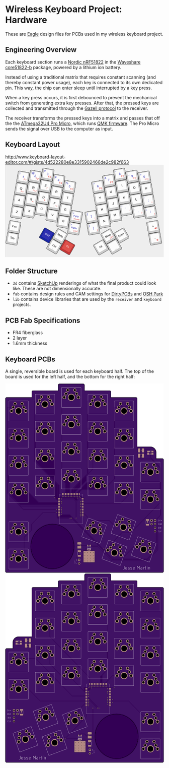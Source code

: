 Wireless Keyboard Project: Hardware
===================================

These are [Eagle](https://www.autodesk.com/products/eagle/overview) design files for PCBs used in my wireless keyboard project.

Engineering Overview
--------------------
Each keyboard section runs a [Nordic nRF51822](https://www.nordicsemi.com/eng/Products/Bluetooth-low-energy/nRF51822) in the [Waveshare core51822-b](https://www.waveshare.com/core51822-b.htm) package, powered by a lithium ion battery.

Instead of using a traditional matrix that requires constant scanning (and thereby constant power usage), each key is connected to its own dedicated pin. This way, the chip can enter sleep until interrupted by a key press.

When a key press occurs, it is first debounced to prevent the mechanical switch from generating extra key presses. After that, the pressed keys are collected and transmitted through the [Gazell protocol](https://infocenter.nordicsemi.com/index.jsp?topic=%2Fcom.nordic.infocenter.sdk5.v11.0.0%2Flib_gzp.html&cp=4_0_7_3_10) to the receiver.

The receiver transforms the pressed keys into a matrix and passes that off the the [ATmega32U4 Pro Micro](https://www.sparkfun.com/products/12640), which runs [QMK firmware](https://github.com/qmk/qmk_firmware/). The Pro Micro sends the signal over USB to the computer as input.

Keyboard Layout
---------------
http://www.keyboard-layout-editor.com/#/gists/4d522280e8e3315902466de2c982f663
![Layout](/img/layout.png)

Folder Structure
----------------
 - `3d` contains [SketchUp](https://app.sketchup.com/app) renderings of what the final product could look like. These are not dimensionally accurate.
 - `fab` contains design rules and CAM settings for [DirtyPCBs](https://dirtypcbs.com/store/pcbs) and [OSH Park](https://oshpark.com/)
 - `lib` contains device libraries that are used by the `receiver` and `keyboard` projects.

PCB Fab Specifications
----------------------
* FR4 fiberglass
* 2 layer
* 1.6mm thickness

Keyboard PCBs
-------------

A single, reversible board is used for each keyboard half. The top of the board is used for the left half, and the bottom for the right half:

<img src="/img/board_top.png" height="600px" />
<img src="/img/board_bottom.png" height="600px" />
